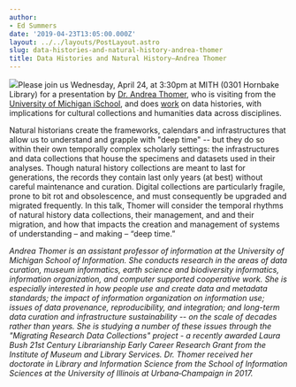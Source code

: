 ```yaml
---
author:
- Ed Summers
date: '2019-04-23T13:05:00.000Z'
layout: ../../layouts/PostLayout.astro
slug: data-histories-and-natural-history-andrea-thomer
title: Data Histories and Natural History—Andrea Thomer
---
```


![](/assets/images/2019-04-andrea-thomer-247x300.jpg)Please join us Wednesday, April 24, at 3:30pm at MITH (0301 Hornbake Library) for a presentation by [Dr. Andrea Thomer](https://sites.google.com/umich.edu/akthomer//), who is visiting from the [University of Michigan iSchool](https://www.si.umich.edu/), and does [work](https://scholar.google.com/citations?user=dagYfuQAAAAJ&hl=en) on data histories, with implications for cultural collections and humanities data across disciplines.

Natural historians create the frameworks, calendars and infrastructures that allow us to understand and grapple with "deep time" -- but they do so within their own temporally complex scholarly settings: the infrastructures and data collections that house the specimens and datasets used in their analyses. Though natural history collections are meant to last for generations, the records they contain last only years (at best) without careful maintenance and curation. Digital collections are particularly fragile, prone to bit rot and obsolescence, and must consequently be upgraded and migrated frequently. In this talk, Thomer will consider the temporal rhythms of natural history data collections, their management, and and their migration, and how that impacts the creation and management of systems of understanding – and making – “deep time.”

_Andrea Thomer is an assistant professor of information at the University of Michigan School of Information. She conducts research in the areas of data curation, museum informatics, earth science and biodiversity informatics, information organization, and computer supported cooperative work. She is especially interested in how people use and create data and metadata standards; the impact of information organization on information use; issues of data provenance, reproducibility, and integration; and long-term data curation and infrastructure sustainability -- on the scale of decades rather than years. She is studying a number of these issues through the "Migrating Research Data Collections" project - a recently awarded Laura Bush 21st Century Librarianship Early Career Research Grant from the Institute of Museum and Library Services. Dr. Thomer received her doctorate in Library and Information Science from the School of Information Sciences at the University of Illinois at Urbana‐Champaign in 2017._